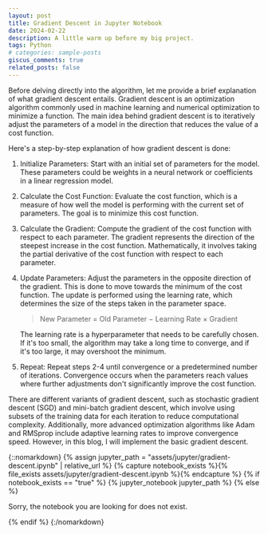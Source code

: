 ```yaml
---
layout: post
title: Gradient Descent in Jupyter Notebook
date: 2024-02-22
description: A little warm up before my big project.
tags: Python
# categories: sample-posts
giscus_comments: true
related_posts: false
---
```


Before delving directly into the algorithm, let me provide a brief explanation of what gradient descent entails. Gradient descent is an optimization algorithm commonly used in machine learning and numerical optimization to minimize a function. The main idea behind gradient descent is to iteratively adjust the parameters of a model in the direction that reduces the value of a cost function.

Here's a step-by-step explanation of how gradient descent is done:

1. Initialize Parameters: Start with an initial set of parameters for the model. These parameters could be weights in a neural network or coefficients in a linear regression model.

2. Calculate the Cost Function: Evaluate the cost function, which is a measure of how well the model is performing with the current set of parameters. The goal is to minimize this cost function.

3. Calculate the Gradient: Compute the gradient of the cost function with respect to each parameter. The gradient represents the direction of the steepest increase in the cost function. Mathematically, it involves taking the partial derivative of the cost function with respect to each parameter.

4. Update Parameters: Adjust the parameters in the opposite direction of the gradient. This is done to move towards the minimum of the cost function. The update is performed using the learning rate, which determines the size of the steps taken in the parameter space.

    > New Parameter = Old Parameter − Learning Rate × Gradient

    The learning rate is a hyperparameter that needs to be carefully chosen. If it's too small, the algorithm may take a long time to converge, and if it's too large, it may overshoot the minimum.

5. Repeat: Repeat steps 2-4 until convergence or a predetermined number of iterations. Convergence occurs when the parameters reach values where further adjustments don't significantly improve the cost function.

There are different variants of gradient descent, such as stochastic gradient descent (SGD) and mini-batch gradient descent, which involve using subsets of the training data for each iteration to reduce computational complexity. Additionally, more advanced optimization algorithms like Adam and RMSprop include adaptive learning rates to improve convergence speed. However, in this blog, I will implement the basic gradient descent.

{::nomarkdown}
{% assign jupyter_path = "assets/jupyter/gradient-descent.ipynb" | relative_url %}
{% capture notebook_exists %}{% file_exists assets/jupyter/gradient-descent.ipynb %}{% endcapture %}
{% if notebook_exists == "true" %}
{% jupyter_notebook jupyter_path %}
{% else %}

<p>Sorry, the notebook you are looking for does not exist.</p>
{% endif %}
{:/nomarkdown}
